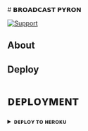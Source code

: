 
</details>
# 𝗕𝗥𝗢𝗔𝗗𝗖𝗔𝗦𝗧 𝗣𝗬𝗥𝗢𝗡






[![Support](https://img.shields.io/badge/Support-Telegram-blue)](https://t.me/MRITYUY)

## About



## Deploy

# ᴅᴇᴘʟᴏʏᴍᴇɴᴛ


<details>
<summary><b>ᴅᴇᴘʟᴏʏ ᴛᴏ ʜᴇʀᴏᴋᴜ</b></summary>
<br>

[![Deploy](https://www.herokucdn.com/deploy/button.svg)](https://dashboard.heroku.com/new?template=https://github.com/NOBITA018/BROADCAST.git)
  
You can deploy this bot on Heroku using the Heroku Deploy button above. Make sure to set the required environment variables.

## Usage

- `/start`: Start the bot.
- `/broadcast [message]`: Broadcast a message to all joined chats and users.
- `/stats`: Display statistics about the bot's chats and users.
- `/help`: Display a list of available commands with their usages and features.

## Environment Variables

- `SESSION`: Your Pyrogram session string.
- `SUDO_USERS`: Space-separated list of user IDs who can control the bot.

## Credits

Give credit to any libraries, tools, or resources you used to create your bot.

## License

This project is licensed under the MIT License - see the [LICENSE](LICENSE) file for details.

